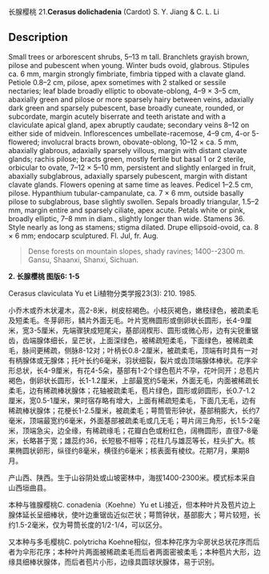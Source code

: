 长腺樱桃
21.**Cerasus dolichadenia** (Cardot) S. Y. Jiang & C. L. Li

## Description
Small trees or arborescent shrubs, 5–13 m tall. Branchlets grayish brown, pilose and pubescent when young. Winter buds ovoid, glabrous. Stipules ca. 6 mm, margin strongly fimbriate, fimbria tipped with a clavate gland. Petiole 0.8–2 cm, pilose, apex sometimes with 2 stalked or sessile nectaries; leaf blade broadly elliptic to obovate-oblong, 4–9 × 3–5 cm, abaxially green and pilose or more sparsely hairy between veins, adaxially dark green and sparsely pubescent, base broadly cuneate, rounded, or subcordate, margin acutely biserrate and teeth aristate and with a claviculate apical gland, apex abruptly caudate; secondary veins 8–12 on either side of midvein. Inflorescences umbellate-racemose, 4–9 cm, 4-or 5-flowered; involucral bracts brown, obovate-oblong, 10–12 × ca. 5 mm, abaxially glabrous, adaxially sparsely villous, margin with distant clavate glands; rachis pilose; bracts green, mostly fertile but basal 1 or 2 sterile, orbicular to ovate, 7–12 × 5–10 mm, persistent and slightly enlarged in fruit, abaxially subglabrous, adaxially sparsely pubescent, margin with distant clavate glands. Flowers opening at same time as leaves. Pedicel 1–2.5 cm, pilose. Hypanthium tubular-campanulate, ca. 7 × 6 mm, outside basally pilose to subglabrous, base slightly swollen. Sepals broadly triangular, 1.5–2 mm, margin entire and sparsely ciliate, apex acute. Petals white or pink, broadly elliptic, 7–8 mm in diam., slightly longer than wide. Stamens 36. Style nearly as long as stamens; stigma dilated. Drupe ellipsoid-ovoid, ca. 8 × 6 mm; endocarp sculptured. Fl. Jul, fr. Aug.


> Dense forests on mountain slopes, shady ravines; 1400--2300 m. Gansu, Shaanxi, Shanxi, Sichuan.

**2. 长腺樱桃 图版6: 1-5**

Cerasus claviculata Yu et Li植物分类学报23(3): 210. 1985.

小乔木或乔木状灌木，高2-8米，树皮棕褐色。小枝灰褐色，嫩枝绿色，被疏柔毛及短柔毛。冬芽卵形，鳞片外面无毛。叶片宽椭圆形或倒卵状长圆形，长4-9厘米，宽3-5厘米，先端骤狭成短尾尖，基部阔楔形、圆形或微心形，边有尖锐重锯齿，齿端腺体细长，呈芒状，上面深绿色，被稀疏短柔毛，下面绿色，被稀疏柔毛，脉间更稀疏，侧脉8-12对；叶柄长0.8-2厘米，被疏柔毛，顶端有时具有一对有柄腺体或无腺体；托叶长约6毫米，羽状细裂，裂片或齿顶端腺体棒状。花序伞形总状，长4-9厘米，有花4-5朵，基部有1-2个绿色苞片不孕，花叶同开；总苞片褐色，倒卵状长圆形，长1-1.2厘米，上部最宽约5毫米，外面无毛，内面被稀疏长柔毛，边有稀疏棒状腺体；花轴被疏柔毛，苞片绿色，圆形或卵圆形，长0.7-1.2厘米，宽0.5-1厘米，果时宿存略有增大，上面有稀疏短柔毛，下面几无毛，边有稀疏棒状腺体；花梗长1-2.5厘米，被疏柔毛；萼筒管形钟状，基部稍膨大，长约7毫米，顶端最宽约6毫米，外面基部被疏柔毛或几无毛；萼片阔三角形，长1.5-2毫米，顶端急尖，边全缘，有稀疏缘毛；花瓣白色或粉红色，阔椭圆形，直径7-8毫米，长略甚于宽；雄蕊约36，长短极不相等；花柱几与雄蕊等长，柱头扩大。核果椭圆状卵形，纵径约8毫米，横径约6毫米；核表面有棱纹。花期7月，果期8月。

产山西、陕西。生于山谷阴处或山坡密林中，海拔1400-2300米。模式标本采自山西垣曲县。

本种与锥腺樱桃C. conadenia（Koehne）Yu et Li接近，但本种叶片及苞片边上腺体延长呈细棒状，使叶边重锯齿近似芒状；萼筒钟状，基部膨大；萼片较短，长约1.5-2毫米，仅为萼筒长度的1/2-1/4，可以区分。

又本种与多毛樱桃C. polytricha Koehne相似，但本种花序为伞房状总状花序而后者为伞形花序；本种叶片两面被稀疏柔毛而后者两面密被柔毛；本种苞片大形，边缘具细棒状腺体，而后者苞片小形，边缘具圆球状腺体，易于识别。
